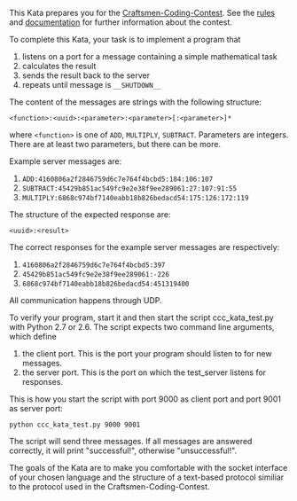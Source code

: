 This Kata prepares you for the [Craftsmen-Coding-Contest](/lomin/ccc-kata/wiki). See the [rules](/lomin/ccc-kata/wiki/Rules) and [documentation](/lomin/ccc-kata/wiki/documentation) for further information about the contest.

To complete this Kata, your task is to implement a program that

1. listens on a port for a message containing a simple mathematical task
2. calculates the result
3. sends the result back to the server
4. repeats until message is `__SHUTDOWN__`

The content of the messages are strings with the following structure:

`<function>:<uuid>:<parameter>:<parameter>[:<parameter>]*`

where `<function>` is one of `ADD`, `MULTIPLY`, `SUBTRACT`. Parameters are integers. There are at least two parameters, but there can be more.

Example server messages are:

1. `ADD:4160806a2f2846759d6c7e764f4bcbd5:184:106:107`
2. `SUBTRACT:45429b851ac549fc9e2e38f9ee289061:27:107:91:55`
3. `MULTIPLY:6868c974bf7140eabb18b826bedacd54:175:126:172:119`

The structure of the expected response are:

`<uuid>:<result>`

The correct responses for the example server messages are respectively:

1. `4160806a2f2846759d6c7e764f4bcbd5:397`
2. `45429b851ac549fc9e2e38f9ee289061:-226`
3. `6868c974bf7140eabb18b826bedacd54:451319400`

All communication happens through UDP.

To verify your program, start it and then start the script ccc_kata_test.py with Python 2.7 or 2.6. The script expects two command line arguments, which define

1. the client port. This is the port your program should listen to for new messages. 
2. the server port. This is the port on which the test_server listens for responses.

This is how you start the script with port 9000 as client port and port 9001 as server port:

```
python ccc_kata_test.py 9000 9001
```

The script will send three messages. If all messages are answered correctly, it will print "successful!", otherwise "unsuccessful!".

The goals of the Kata are to make you comfortable with the socket interface of your chosen language and the structure of a text-based protocol similiar to the protocol used in the Craftsmen-Coding-Contest.
